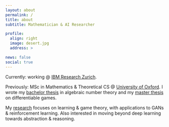 ```yaml
---
layout: about
permalink: /
title: about
subtitle: Mathematician & AI Researcher

profile:
  align: right
  image: desert.jpg
  address: >

news: false
social: true
---
```


Currently: working @ <a href='https://www.zurich.ibm.com/'>IBM Research Zurich</a>.

Previously: MSc in Mathematics & Theoretical CS @ <a href='https://www.ox.ac.uk/admissions/graduate/courses/msc-mathematics-and-foundations-computer-science'>University of Oxford</a>. I wrote my [bachelor thesis](https://aletcher.github.io/assets/pdf/bsc_thesis.pdf) in algebraic number theory and my [master thesis](https://aletcher.github.io/assets/pdf/msc_thesis.pdf) on differentiable games.

My [research](https://aletcher.github.io/publications/) focuses on learning & game theory, with applications to GANs & reinforcement learning. Also interested in moving beyond deep learning towards abstraction & reasoning.
